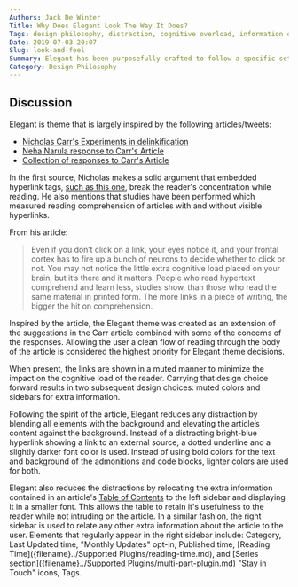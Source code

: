 ```yaml
---
Authors: Jack De Winter
Title: Why Does Elegant Look The Way It Does?
Tags: design philosophy, distraction, cognitive overload, information overload
Date: 2019-07-03 20:07
Slug: look-and-feel
Summary: Elegant has been purposefully crafted to follow a specific set of design principles.  This article discusses those design principles.
Category: Design Philosophy
---
```


## Discussion

Elegant is theme that is largely inspired by the following articles/tweets:

- [Nicholas Carr's Experiments in delinkification](http://www.roughtype.com/?p=1378)
- [Neha Narula response to Carr's Article](https://pdos.csail.mit.edu/~neha/hyperlinks/main-no.html)
- [Collection of responses to Carr's Article](https://aroundthesphere.wordpress.com/2010/06/08/give-your-blog-posts-some-ritalin/)

In the first source, Nicholas makes a solid argument that embedded hyperlink tags,
<a href="http://www.roughtype.com/?p=1378">such as this one</a>, break the reader's
concentration while reading. He also mentions that studies have been performed which measured
reading comprehension of articles with and without visible hyperlinks.

From his article:

> Even if you don’t click on a link, your eyes notice it, and your frontal cortex has to fire up a bunch of neurons to decide whether to click or not. You may not notice the little extra cognitive load placed on your brain, but it’s there and it matters. People who read hypertext comprehend and learn less, studies show, than those who read the same material in printed form. The more links in a piece of writing, the bigger the hit on comprehension.

Inspired by the article, the Elegant theme was created as an extension of the suggestions in
the Carr article combined with some of the concerns of the responses. Allowing the user a
clean flow of reading through the body of the article is considered the highest priority for
Elegant theme decisions.

When present, the links are shown in a muted manner to minimize the
impact on the cognitive load of the reader. Carrying that design choice forward results in
two subsequent design choices: muted colors and sidebars for extra information.

Following the spirit of the article, Elegant reduces any distraction by blending all elements
with the background and elevating the article’s content against the background. Instead of a
distracting bright-blue hyperlink showing a link to an external source, a dotted underline and
a slightly darker font color is used. Instead of using bold colors for the text and
background of the admonitions and code blocks, lighter colors are used for both.

Elegant also reduces the distractions by relocating the extra information contained in an
article's [Table of Contents]({filename}./table-of-contents.md)
to the left sidebar and displaying it in a smaller font. This allows the table to retain it's
usefulness to the reader while not intruding on the article. In a similar fashion, the right
sidebar is used to relate any other extra information about the article to the user. Elements
that regularly appear in the right sidebar include:
Category,
Last Updated time,
"Monthly Updates" opt-in,
Published time,
[Reading Time]({filename}../Supported Plugins/reading-time.md), and
[Series section]({filename}../Supported Plugins/multi-part-plugin.md)
"Stay in Touch" icons,
Tags.
